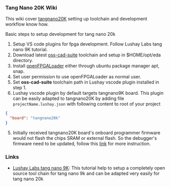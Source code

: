 ### Tang Nano 20K Wiki

This wiki cover [tangnano20K](https://wiki.sipeed.com/hardware/en/tang/tang-nano-20k/nano-20k.html) setting up toolchain and development workflow know how.

Basic steps to setup development for tang nano 20k

1. Setup VS code plugins for fpga development. Follow Lushay Labs tang nano 9K tutorial.
2. Download latest [oss-cad-suite](https://github.com/YosysHQ/oss-cad-suite-build) toolchain and setup in $HOME/opt/eda directory.
3. Install [openFPGALoader](https://github.com/trabucayre/openFPGALoader) either through ubuntu package manager apt, snap.
4. Set user permission to use openFPGALoader as normal user.
5. Set **oss-cad-suite** toolchain path in Lushay vscode plugin installed in step 1.
6. Lushay vscode plugin by default targets tangnano9K board. This plugin can be easily adapted to tangnano20K by adding file `projectName.lushay.json` with following content to root of your project

```json
{
  "board": "tangnano20k"
}
```

5. Initially received tangnano20K board's onboard programmer firmware would not flash the chips SRAM or external flash. So the debugger's firmware need to be updated, follow this [link](https://wiki.sipeed.com/hardware/en/tang/common-doc/update_debugger.html) for more instruction.

### Links

- [Lushay Labs tang nano 9K](https://learn.lushaylabs.com/getting-setup-with-the-tang-nano-9k/): This tutorial help to setup a completely open source tool chain for tang nano 9k and can be adapted very easily for tang nano 20k
